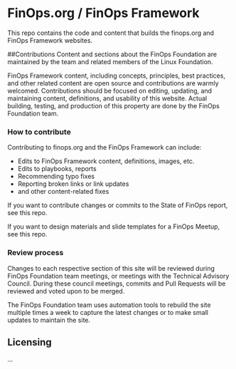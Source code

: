 # FinOps.org / FinOps Framework
This repo contains the code and content that builds the finops.org and FinOps Framework websites.

##Contributions
Content and sections about the FinOps Foundation are maintained by the team and related members of the Linux Foundation.

FinOps Framework content, including concepts, principles, best practices, and other related content are open source and contributions are warmly welcomed. Contributions should be focused on editing, updating, and maintaining content, definitions, and usability of this website. Actual building, testing, and production of this property are done by the FinOps Foundation team.

### How to contribute

Contributing to finops.org and the FinOps Framework can include:
* Edits to FinOps Framework content, definitions, images, etc.
* Edits to playbooks, reports
* Recommending typo fixes
* Reporting broken links or link updates
* and other content-related fixes

If you want to contribute changes or commits to the State of FinOps report, see this repo.

If you want to design materials and slide templates for a FinOps Meetup, see this repo.

### Review process

Changes to each respective section of this site will be reviewed during FinOps Foundation team meetings, or meetings with the Technical Advisory Council. During these council meetings, commits and Pull Requests will be reviewed and voted upon to be merged.

The FinOps Foundation team uses automation tools to rebuild the site multiple times a week to capture the latest changes or to make small updates to maintain the site.

## Licensing
...
